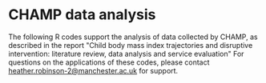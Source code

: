 # CHAMP data analysis
The following R codes support the analysis of data collected by CHAMP, as described in the report "Child body mass index trajectories and disruptive intervention: literature review, data analysis and service evaluation"
For questions on the applications of these codes, please contact heather.robinson-2@manchester.ac.uk for support.
